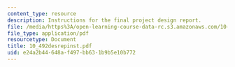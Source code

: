 ```yaml
---
content_type: resource
description: Instructions for the final project design report.
file: /media/https%3A/open-learning-course-data-rc.s3.amazonaws.com/10-492-2-integrated-chemical-engineering-topics-i-introduction-to-biocatalysis-fall-2004/e24a2b44648af497bb631b9b5e10b772_10_492desrepinst.pdf
file_type: application/pdf
resourcetype: Document
title: 10_492desrepinst.pdf
uid: e24a2b44-648a-f497-bb63-1b9b5e10b772
---
```

